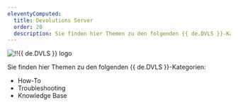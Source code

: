 ```yaml
---
eleventyComputed:
  title: Devolutions Server
  order: 20
  description: Sie finden hier Themen zu den folgenden {{ de.DVLS }}-Kategorien:':' How-To, Troubleshooting und Knowledge Base Themen.
---
```

![!!{{ de.DVLS }} logo](https://webdevolutions.blob.core.windows.net/images/projects/knowledge-base/logos/knowledge-base-color-shadow.svg)

Sie finden hier Themen zu den folgenden {{ de.DVLS }}-Kategorien:  

- How-To 
- Troubleshooting 
- Knowledge Base 